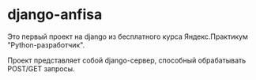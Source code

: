# django-anfisa
Это первый проект на django из бесплатного курса Яндекс.Практикум "Python-разработчик".

Проект представляет собой django-сервер, способный обрабатывать POST/GET запросы.
